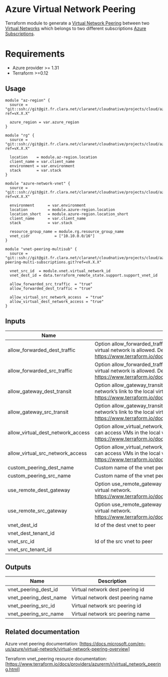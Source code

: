 # Azure Virtual Network Peering

Terraform module to generate a [Virtual Network Peering](https://docs.microsoft.com/en-us/azure/virtual-network/virtual-network-peering-overview) 
between two  [Virtual Networks](https://docs.microsoft.com/en-us/azure/virtual-network/virtual-networks-overview) 
which belongs to two different subscriptions [Azure Subscriptions](https://docs.microsoft.com/fr-fr/azure/active-directory/fundamentals/active-directory-how-subscriptions-associated-directory).

# Requirements
* Azure provider >= 1.31
* Terraform >=0.12

## Usage

```hcl
module "az-region" {
  source = "git::ssh://git@git.fr.clara.net/claranet/cloudnative/projects/cloud/azure/terraform/modules/regions.git?ref=vX.X.X"

  azure_region = var.azure_region
}

module "rg" {
  source = "git::ssh://git@git.fr.clara.net/claranet/cloudnative/projects/cloud/azure/terraform/modules/rg.git?ref=vX.X.X"

  location    = module.az-region.location
  client_name = var.client_name
  environment = var.environment
  stack       = var.stack
}

module "azure-network-vnet" {
  source = "git::ssh://git@git.fr.clara.net/claranet/cloudnative/projects/cloud/azure/terraform/modules/vnet.git?ref=vX.X.X"
    
  environment      = var.environment
  location         = module.azure-region.location
  location_short   = module.azure-region.location_short
  client_name      = var.client_name
  stack            = var.stack

  resource_group_name = module.rg.resource_group_name
  vnet_cidr           = ["10.10.0.0/16"]
}

module "vnet-peering-multisub" {
  source = "git::ssh://git@git.fr.clara.net/claranet/cloudnative/projects/cloud/azure/terraform/modules/vnet-peering-multi-subscriptions.git?ref=vX.X.X"

  vnet_src_id  = module.vnet.virtual_network_id
  vnet_dest_id = data.terraform_remote_state.support.support_vnet_id

  allow_forwarded_src_traffic  = "true"
  allow_forwarded_dest_traffic = "true"

  allow_virtual_src_network_access  = "true"
  allow_virtual_dest_network_access = "true"
}
```

## Inputs

| Name | Description | Type | Default | Required |
|------|-------------|:----:|:-----:|:-----:|
| allow\_forwarded\_dest\_traffic | Option allow_forwarded_traffic for the dest vnet to peer. Controls if forwarded traffic from VMs in the remote virtual network is allowed. Defaults to false. https://www.terraform.io/docs/providers/azurerm/r/virtual_network_peering.html#allow_forwarded_traffic | string | `"false"` | no |
| allow\_forwarded\_src\_traffic | Option allow_forwarded_traffic for the src vnet to peer. Controls if forwarded traffic from VMs in the remote virtual network is allowed. Defaults to false. https://www.terraform.io/docs/providers/azurerm/r/virtual_network_peering.html#allow_forwarded_traffic | string | `"false"` | no |
| allow\_gateway\_dest\_transit | Option allow_gateway_transit for the dest vnet to peer. Controls gatewayLinks can be used in the remote virtual network’s link to the local virtual network. https://www.terraform.io/docs/providers/azurerm/r/virtual_network_peering.html#allow_gateway_transit | string | `"false"` | no |
| allow\_gateway\_src\_transit | Option allow_gateway_transit for the src vnet to peer. Controls gatewayLinks can be used in the remote virtual network’s link to the local virtual network. https://www.terraform.io/docs/providers/azurerm/r/virtual_network_peering.html#allow_gateway_transit | string | `"false"` | no |
| allow\_virtual\_dest\_network\_access | Option allow_virtual_network_access for the dest vnet to peer. Controls if the VMs in the remote virtual network can access VMs in the local virtual network. Defaults to false. https://www.terraform.io/docs/providers/azurerm/r/virtual_network_peering.html#allow_virtual_network_access | string | `"false"` | no |
| allow\_virtual\_src\_network\_access | Option allow_virtual_network_access for the src vnet to peer. Controls if the VMs in the remote virtual network can access VMs in the local virtual network. Defaults to false. https://www.terraform.io/docs/providers/azurerm/r/virtual_network_peering.html#allow_virtual_network_access | string | `"false"` | no |
| custom\_peering\_dest\_name | Custom name of the vnet peerings to create | string | `""` | no |
| custom\_peering\_src\_name | Custom name of the vnet peerings to create | string | `""` | no |
| use\_remote\_dest\_gateway | Option use_remote_gateway for the dest vnet to peer. Controls if remote gateways can be used on the local virtual network. https://www.terraform.io/docs/providers/azurerm/r/virtual_network_peering.html#use_remote_gateways | string | `"false"` | no |
| use\_remote\_src\_gateway | Option use_remote_gateway for the src vnet to peer. Controls if remote gateways can be used on the local virtual network. https://www.terraform.io/docs/providers/azurerm/r/virtual_network_peering.html#use_remote_gateways | string | `"false"` | no |
| vnet\_dest\_id | Id of the dest vnet to peer | string | n/a | yes |
| vnet\_dest\_tenant\_id |  | string | `""` | no |
| vnet\_src\_id | Id of the src vnet to peer | string | n/a | yes |
| vnet\_src\_tenant\_id |  | string | `""` | no |

## Outputs

| Name | Description |
|------|-------------|
| vnet\_peering\_dest\_id | Virtual network dest peering id |
| vnet\_peering\_dest\_name | Virtual network dest peering name |
| vnet\_peering\_src\_id | Virtual network src peering id |
| vnet\_peering\_src\_name | Virtual network src peering name |

## Related documentation

Azure vnet peering documentation: [https://docs.microsoft.com/en-us/azure/virtual-network/virtual-network-peering-overview]

Terraform vnet_peering resource documentation: [https://www.terraform.io/docs/providers/azurerm/r/virtual_network_peering.html]
